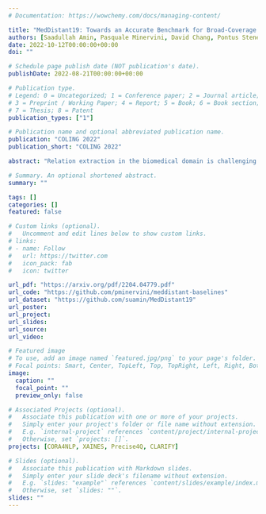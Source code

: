 ```yaml
---
# Documentation: https://wowchemy.com/docs/managing-content/

title: "MedDistant19: Towards an Accurate Benchmark for Broad-Coverage Biomedical Relation Extraction"
authors: [Saadullah Amin, Pasquale Minervini, David Chang, Pontus Stenetorp, Günter Neumann]
date: 2022-10-12T00:00:00+00:00
doi: ""

# Schedule page publish date (NOT publication's date).
publishDate: 2022-08-21T00:00:00+00:00

# Publication type.
# Legend: 0 = Uncategorized; 1 = Conference paper; 2 = Journal article;
# 3 = Preprint / Working Paper; 4 = Report; 5 = Book; 6 = Book section;
# 7 = Thesis; 8 = Patent
publication_types: ["1"]

# Publication name and optional abbreviated publication name.
publication: "COLING 2022"
publication_short: "COLING 2022"

abstract: "Relation extraction in the biomedical domain is challenging due to the lack of labeled data and high annotation costs, needing domain experts. Distant supervision is commonly used to tackle the scarcity of annotated data by automatically pairing knowledge graph relationships with raw texts. Such a pipeline is prone to noise and has added challenges to scale for covering a large number of biomedical concepts. We investigated existing broad-coverage distantly supervised biomedical relation extraction benchmarks and found a significant overlap between training and test relationships ranging from 26% to 86%. Furthermore, we noticed several inconsistencies in the data construction process of these benchmarks, and where there is no train-test leakage, the focus is on interactions between narrower entity types. This work presents a more accurate benchmark MedDistant19 for broad-coverage distantly supervised biomedical relation extraction that addresses these shortcomings and is obtained by aligning the MEDLINE abstracts with the widely used SNOMED Clinical Terms knowledge base. Lacking thorough evaluation with domain-specific language models, we also conduct experiments validating general domain relation extraction findings to biomedical relation extraction."

# Summary. An optional shortened abstract.
summary: ""

tags: []
categories: []
featured: false

# Custom links (optional).
#   Uncomment and edit lines below to show custom links.
# links:
# - name: Follow
#   url: https://twitter.com
#   icon_pack: fab
#   icon: twitter

url_pdf: "https://arxiv.org/pdf/2204.04779.pdf"
url_code: "https://github.com/pminervini/meddistant-baselines"
url_dataset: "https://github.com/suamin/MedDistant19"
url_poster:
url_project:
url_slides:
url_source:
url_video:

# Featured image
# To use, add an image named `featured.jpg/png` to your page's folder. 
# Focal points: Smart, Center, TopLeft, Top, TopRight, Left, Right, BottomLeft, Bottom, BottomRight.
image:
  caption: ""
  focal_point: ""
  preview_only: false

# Associated Projects (optional).
#   Associate this publication with one or more of your projects.
#   Simply enter your project's folder or file name without extension.
#   E.g. `internal-project` references `content/project/internal-project/index.md`.
#   Otherwise, set `projects: []`.
projects: [CORA4NLP, XAINES, Precise4Q, CLARIFY]

# Slides (optional).
#   Associate this publication with Markdown slides.
#   Simply enter your slide deck's filename without extension.
#   E.g. `slides: "example"` references `content/slides/example/index.md`.
#   Otherwise, set `slides: ""`.
slides: ""
---
```

